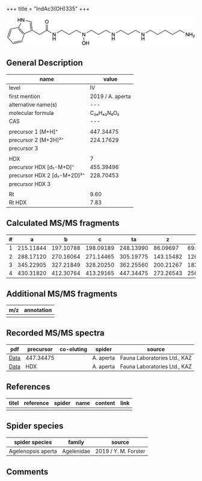 +++
title = "IndAc3(OH)335"
+++

![](/img/IndAc3(OH)335.png)

## General Description

| name                        | value            |
|-----------------------------|------------------|
| level                       | IV               |
| first mention               | 2019 / A. aperta |
| alternative name(s)         | ---              |
| molecular formula           | C₂₄H₄₂N₆O₂       |
| CAS                         | ---              |
|                             |                  |
| precursor 1 [M+H]⁺          | 447.34475        |
| precursor 2 [M+2H]²⁺        | 224.17629        |
| precursor 3                 |                  |
|                             |                  |
| HDX                         | 7                |
| precursor HDX   [d₇-M+D]⁺   | 455.39496        |
| precursor HDX 2 [d₇-M+2D]²⁺ | 228.70453        |
| precursor HDX 3             |                  |
|                             |                  |
| Rt                          | 9.60             |
| Rt HDX                      | 7.83             |

## Calculated MS/MS fragments

| # | a         | b         | c         | ta        | z         | y         | tz        |
|---|-----------|-----------|-----------|-----------|-----------|-----------|-----------|
| 1 | 215.11844 | 197.10788 | 198.09189 | 248.13990 | 86.09697  | 69.07042  | 103.12352 |
| 2 | 288.17120 | 270.16064 | 271.14465 | 305.19775 | 143.15482 | 126.12827 | 160.18137 |
| 3 | 345.22905 | 327.21849 | 328.20250 | 362.25560 | 200.21267 | 183.18612 | 233.23413 |
| 4 | 430.31820 | 412.30764 | 413.29165 | 447.34475 | 273.26543 | 256.23888 | 290.29198 |

## Additional MS/MS fragments

| m/z       | annotation |
|-----------|------------|
|           |            |

## Recorded MS/MS spectra

| pdf                                                | precursor | co-eluting | spider    | source                       |
|----------------------------------------------------|-----------|------------|-----------|------------------------------|
| [Data](/pdf/A-aperta/447_IndAc3(OH)335_Aa.pdf)     | 447.34475 |            | A. aperta | Fauna Laboratories Ltd., KAZ |
| [Data](/pdf/A-aperta/447_IndAc3(OH)335_Aa_HDX.pdf) | HDX       |            | A. aperta | Fauna Laboratories Ltd., KAZ |

## References

| titel     | reference   | spider    | name   | content  | link |
|-----------|-------------|-----------|--------|----------|-----|
|           |             |           |        |          |     |

## Spider species

| spider species     | family     | source               |
|--------------------|------------|----------------------|
| Agelenopsis aperta | Agelenidae | 2019 / Y. M. Forster |

## Comments